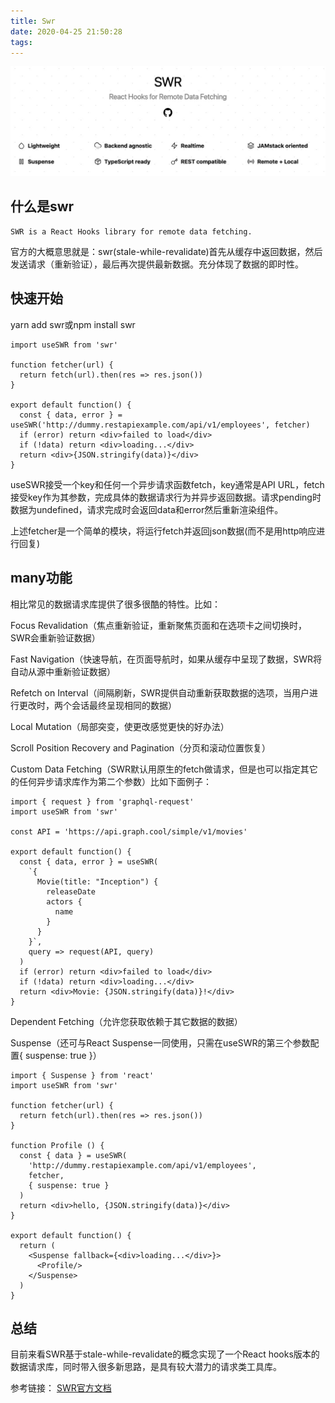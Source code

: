 ```yaml
---
title: Swr
date: 2020-04-25 21:50:28
tags:
---
```

![](/images/swr.jpg)
## 什么是swr
```
SWR is a React Hooks library for remote data fetching.
```
官方的大概意思就是：swr(stale-while-revalidate)首先从缓存中返回数据，然后发送请求（重新验证），最后再次提供最新数据。充分体现了数据的即时性。
## 快速开始
yarn add swr或npm install swr
```
import useSWR from 'swr'

function fetcher(url) {
  return fetch(url).then(res => res.json())
}

export default function() {
  const { data, error } = useSWR('http://dummy.restapiexample.com/api/v1/employees', fetcher)
  if (error) return <div>failed to load</div>
  if (!data) return <div>loading...</div>
  return <div>{JSON.stringify(data)}</div>
}
```
useSWR接受一个key和任何一个异步请求函数fetch，key通常是API URL，fetch接受key作为其参数，完成具体的数据请求行为并异步返回数据。请求pending时数据为undefined，请求完成时会返回data和error然后重新渲染组件。

上述fetcher是一个简单的模块，将运行fetch并返回json数据(而不是用http响应进行回复)
## many功能
相比常见的数据请求库提供了很多很酷的特性。比如：

Focus Revalidation（焦点重新验证，重新聚焦页面和在选项卡之间切换时，SWR会重新验证数据）

Fast Navigation（快速导航，在页面导航时，如果从缓存中呈现了数据，SWR将自动从源中重新验证数据）

Refetch on Interval（间隔刷新，SWR提供自动重新获取数据的选项，当用户进行更改时，两个会话最终呈现相同的数据）

Local Mutation（局部突变，使更改感觉更快的好办法）

Scroll Position Recovery and Pagination（分页和滚动位置恢复）

Custom Data Fetching（SWR默认用原生的fetch做请求，但是也可以指定其它的任何异步请求库作为第二个参数）比如下面例子：
```
import { request } from 'graphql-request'
import useSWR from 'swr'

const API = 'https://api.graph.cool/simple/v1/movies'

export default function() {
  const { data, error } = useSWR(
    `{
      Movie(title: "Inception") {
        releaseDate
        actors {
          name
        }
      }
    }`,
    query => request(API, query)
  )
  if (error) return <div>failed to load</div>
  if (!data) return <div>loading...</div>
  return <div>Movie: {JSON.stringify(data)}!</div>
}
```
Dependent Fetching（允许您获取依赖于其它数据的数据）

Suspense（还可与React Suspense一同使用，只需在useSWR的第三个参数配置{ suspense: true }）
```
import { Suspense } from 'react'
import useSWR from 'swr'

function fetcher(url) {
  return fetch(url).then(res => res.json())
}

function Profile () {
  const { data } = useSWR(
    'http://dummy.restapiexample.com/api/v1/employees',
    fetcher,
    { suspense: true }
  )
  return <div>hello, {JSON.stringify(data)}</div>
}

export default function() {
  return (
    <Suspense fallback={<div>loading...</div>}>
      <Profile/>
    </Suspense>
  )
}
```
## 总结
目前来看SWR基于stale-while-revalidate的概念实现了一个React hooks版本的数据请求库，同时带入很多新思路，是具有较大潜力的请求类工具库。

参考链接：
[SWR官方文档](http://www.ruanyifeng.com/blog/2014/10/event-loop.html)
